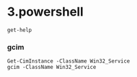 
# 3.powershell

```
get-help
```

### gcim
```
Get-CimInstance -ClassName Win32_Service
gcim -ClassName Win32_Service
```
